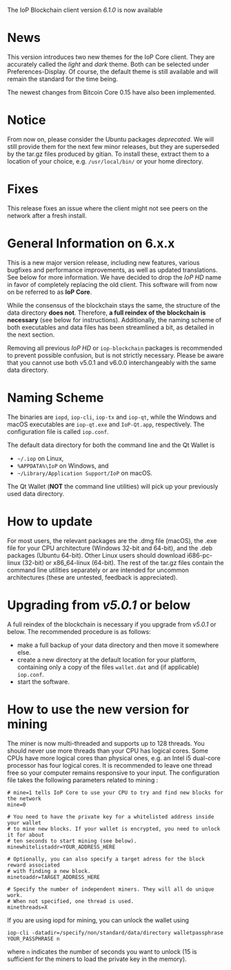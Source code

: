 The IoP Blockchain client version *6.1.0* is now available

News
=====
This version introduces two new themes for the IoP Core client. They are accurately called the *light* and *dark* theme. Both can be selected under Preferences-Display. Of course, the default theme is still available and will remain the standard for the time being.

The newest changes from Bitcoin Core 0.15 have also been implemented.

Notice
======
From now on, please consider the Ubuntu packages *deprecated*. We will still provide them for the next few minor releases, but they are superseded by the tar.gz files produced by gitian. To install these, extract them to a location of your choice, e.g. `/usr/local/bin/` or your home directory.

Fixes
=====
This release fixes an issue where the client might not see peers on the network after a fresh install.


General Information on 6.x.x
============================

This is a new major version release, including new features, various bugfixes
and performance improvements, as well as updated translations. See below for more information.
We have decided to drop the *IoP HD* name in favor of completely replacing the old client.
This software will from now on be referred to as **IoP Core**. 

While the consensus of the blockchain stays the same, the structure of the data directory **does not**. Therefore, **a full reindex of the blockchain is necessary** (see below for instructions). Additionally, the naming scheme of both executables and data files has been streamlined a bit, as detailed in the next section.

Removing all previous *IoP HD* or `iop-blockchain` packages is recommended to prevent possible confusion, but is not strictly necessary. Please be aware that you cannot use both v5.0.1 and v6.0.0 interchangeably with the same data directory.


Naming Scheme
=============

The binaries are `iopd`, `iop-cli`, `iop-tx` and `iop-qt`, while the Windows and macOS executables are `iop-qt.exe` and `IoP-Qt.app`, respectively. The configuration file is called `iop.conf`.

The default data directory for both the command line and the Qt Wallet is

- `~/.iop` on Linux,
- `%APPDATA%\IoP` on Windows, and
- `~/Library/Application Support/IoP` on macOS.

The Qt Wallet (**NOT** the command line utilities) will pick up your previously used data directory. 


How to update
=============

For most users, the relevant packages are the .dmg file (macOS), the .exe file for your CPU architecture (Windows 32-bit and 64-bit), and the .deb packages (Ubuntu 64-bit). Other Linux users should download i686-pc-linux (32-bit) or x86_64-linux (64-bit). The rest of the tar.gz files contain the command line utilities separately or are intended for uncommon architectures (these are untested, feedback is appreciated).


Upgrading from *v5.0.1* or below
================================

A full reindex of the blockchain is necessary if you upgrade from *v5.0.1* or below. The recommended procedure is as follows: 
- make a full backup of your data directory and then move it somewhere else. 
- create a new directory at the default location for your platform, containing only a copy of the files `wallet.dat` and (if applicable) `iop.conf`. 
- start the software.


How to use the new version for mining
=====================================

The miner is now multi-threaded and supports up to 128 threads. You should never use more threads than your CPU has logical cores. Some CPUs have more logical cores than physical ones, e.g. an Intel i5 dual-core processor has four logical cores. It is recommended to leave one thread free so your computer remains responsive to your input. The configuration file takes the following parameters related to mining :

```
# mine=1 tells IoP Core to use your CPU to try and find new blocks for the network
mine=0

# You need to have the private key for a whitelisted address inside your wallet
# to mine new blocks. If your wallet is encrypted, you need to unlock it for about
# ten seconds to start mining (see below).
minewhitelistaddr=YOUR_ADDRESS_HERE

# Optionally, you can also specify a target adress for the block reward associated 
# with finding a new block.
minetoaddr=TARGET_ADDRESS_HERE

# Specify the number of independent miners. They will all do unique work.
# When not specified, one thread is used.
minethreads=X
```

If you are using iopd for mining, you can unlock the wallet using
```
iop-cli -datadir=/specify/non/standard/data/directory walletpassphrase YOUR_PASSPHRASE n
```
where `n` indicates the number of seconds you want to unlock (15 is sufficient for the miners to load the private key in the memory).

